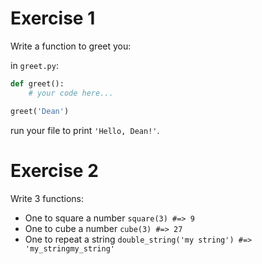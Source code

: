 # Exercise 1


Write a function to greet you:

in `greet.py`:

```python
def greet():
    # your code here...

greet('Dean')
```

run your file to print `'Hello, Dean!'`.

# Exercise 2


Write 3 functions:
  * One to square a number `square(3) #=> 9`
  * One to cube a number `cube(3) #=> 27`
  * One to repeat a string `double_string('my string') #=> 'my_stringmy_string'`
